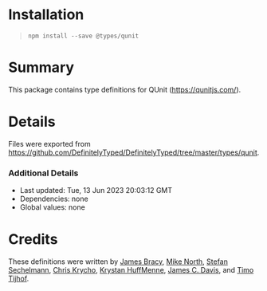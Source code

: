 # Installation
> `npm install --save @types/qunit`

# Summary
This package contains type definitions for QUnit (https://qunitjs.com/).

# Details
Files were exported from https://github.com/DefinitelyTyped/DefinitelyTyped/tree/master/types/qunit.

### Additional Details
 * Last updated: Tue, 13 Jun 2023 20:03:12 GMT
 * Dependencies: none
 * Global values: none

# Credits
These definitions were written by [James Bracy](https://github.com/waratuman), [Mike North](https://github.com/mike-north), [Stefan Sechelmann](https://github.com/sechel), [Chris Krycho](https://github.com/chriskrycho), [Krystan HuffMenne](https://github.com/gitKrystan), [James C. Davis](https://github.com/jamescdavis), and [Timo Tijhof](https://github.com/Krinkle).
